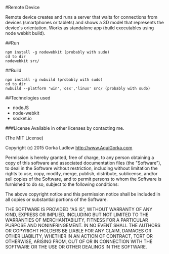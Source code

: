 #Remote Device

Remote device creates and runs a server that waits for connections from devices (smartphones or tablets) and shows a 3D model that represents the device's orientation.
Works as standalone app (build executables using node webkit build).

##Run
```shell
npm install -g nodewebkit (probably with sudo)
cd to dir
nodewebkit src/
```

##Build
```shell
npm install -g nwbuild (probably with sudo)
cd to dir
nwbuild --platform 'win','osx','linux' src/ (probably with sudo)
```

##Technologies used
- nodeJS
- node-webkit
- socket.io


###License
Available in other licenses by contacting me.

(The MIT License)

Copyright (c) 2015 Gorka Ludlow  <http://www.AquiGorka.com>

Permission is hereby granted, free of charge, to any person obtaining a copy
of this software and associated documentation files (the "Software"), to deal
in the Software without restriction, including without limitation the rights
to use, copy, modify, merge, publish, distribute, sublicense, and/or sell
copies of the Software, and to permit persons to whom the Software is
furnished to do so, subject to the following conditions:

The above copyright notice and this permission notice shall be included in
all copies or substantial portions of the Software.

THE SOFTWARE IS PROVIDED "AS IS", WITHOUT WARRANTY OF ANY KIND, EXPRESS OR
IMPLIED, INCLUDING BUT NOT LIMITED TO THE WARRANTIES OF MERCHANTABILITY,
FITNESS FOR A PARTICULAR PURPOSE AND NONINFRINGEMENT. IN NO EVENT SHALL THE
AUTHORS OR COPYRIGHT HOLDERS BE LIABLE FOR ANY CLAIM, DAMAGES OR OTHER
LIABILITY, WHETHER IN AN ACTION OF CONTRACT, TORT OR OTHERWISE, ARISING FROM,
OUT OF OR IN CONNECTION WITH THE SOFTWARE OR THE USE OR OTHER DEALINGS IN
THE SOFTWARE.
